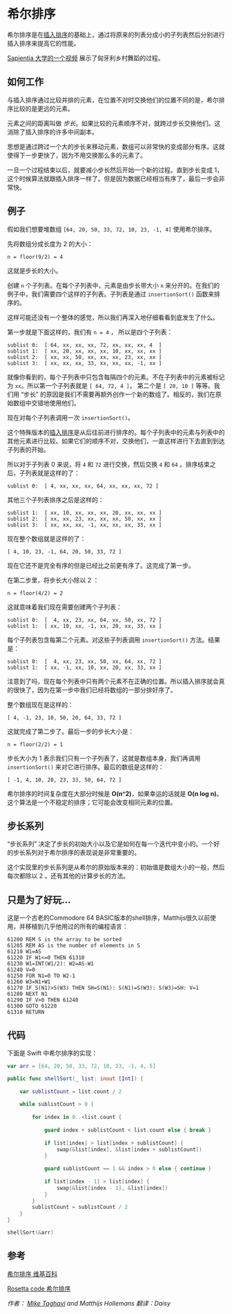 # 希尔排序

希尔排序是在[插入排序](../Insertion20%Sort/README-CN.markdown)的基础上，通过将原来的列表分成小的子列表然后分别进行插入排序来提高它的性能。

[Sapientia 大学的一个视频](https://www.youtube.com/watch?v=CmPA7zE8mx0) 展示了匈牙利乡村舞蹈的过程。

## 如何工作

与插入排序通过比较并排的元素，在位置不对时交换他们的位置不同的是，希尔排序比较的是更远的元素。

元素之间的距离叫做 *步长*。如果比较的元素顺序不对，就跨过步长交换他们。这消除了插入排序的许多中间副本。

思想是通过跨过一个大的步长来移动元素，数组可以非常快的变成部分有序。这就使得下一步更快了，因为不用交换那么多的元素了。

一旦一个过程结束以后，就要减小步长然后开始一个新的过程。直到步长变成 1，这个时候算法就跟插入排序一样了。但是因为数据已经相当有序了，最后一步会非常快。

## 例子

假如我们想要堆数组 `[64, 20, 50, 33, 72, 10, 23, -1, 4]` 使用希尔排序。

先将数组分成长度为 2 的大小：

    n = floor(9/2) = 4

这就是步长的大小。

创建 `n` 个子列表。在每个子列表中，元素是由步长带大小 `n` 来分开的。在我们的例子中，我们需要四个这样的子列表。子列表是通过 `insertionSort()` 函数来排序的。

这样可能还没有一个整体的感觉，所以我们再深入地仔细看看到底发生了什么。

第一步就是下面这样的，我们有 `n = 4` ， 所以是四个子列表：

	sublist 0:  [ 64, xx, xx, xx, 72, xx, xx, xx, 4  ]
	sublist 1:  [ xx, 20, xx, xx, xx, 10, xx, xx, xx ]
	sublist 2:  [ xx, xx, 50, xx, xx, xx, 23, xx, xx ]
	sublist 3:  [ xx, xx, xx, 33, xx, xx, xx, -1, xx ]

就像你看到的，每个子列表中只包含每隔四个的元素。不在子列表中的元素被标记为 `xx`。所以第一个子列表就是 `[ 64, 72, 4 ]`， 第二个是 `[ 20, 10 ]` 等等。我们用 “步长” 的原因是我们不需要再额外创作一个新的数组了。相反的，我们在原始数组中交错地使用他们。

现在对每个子列表调用一次 `insertionSort()`。

这个特殊版本的[插入排序](../Insertion20%Sort/README-CN.markdown)是从后往前进行排序的。每个子列表中的元素与列表中的其他元素进行比较。如果它们的顺序不对，交换他们，一直这样进行下去直到到达子列表的开始。

所以对于子列表 0 来说，将 `4` 和 `72` 进行交换，然后交换 `4` 和 `64` 。排序结束之后，子列表就是这样的了：

    sublist 0:  [ 4, xx, xx, xx, 64, xx, xx, xx, 72 ]

其他三个子列表排序之后是这样的：

	sublist 1:  [ xx, 10, xx, xx, xx, 20, xx, xx, xx ]
	sublist 2:  [ xx, xx, 23, xx, xx, xx, 50, xx, xx ]
	sublist 3:  [ xx, xx, xx, -1, xx, xx, xx, 33, xx ]
    
现在整个数组就是这样的了：

	[ 4, 10, 23, -1, 64, 20, 50, 33, 72 ]

现在它还不是完全有序的但是已经比之前更有序了。这完成了第一步。

在第二步里，将步长大小除以 2 ：

	n = floor(4/2) = 2

这就意味着我们现在需要创建两个子列表：

	sublist 0:  [  4, xx, 23, xx, 64, xx, 50, xx, 72 ]
	sublist 1:  [ xx, 10, xx, -1, xx, 20, xx, 33, xx ]

每个子列表包含每第二个元素。对这些子列表调用 `insertionSort()` 方法。结果是：

	sublist 0:  [  4, xx, 23, xx, 50, xx, 64, xx, 72 ]
	sublist 1:  [ xx, -1, xx, 10, xx, 20, xx, 33, xx ]

注意到了吗，现在每个列表中只有两个元素不在正确的位置。所以插入排序就会真的很快了，因为在第一步中我们已经将数组的一部分排好序了。

整个数组现在是这样的：

	[ 4, -1, 23, 10, 50, 20, 64, 33, 72 ]

这就完成了第二步了。最后一步的步长大小是：

	n = floor(2/2) = 1

步长大小为 1 表示我们只有一个子列表了，这就是数组本身，我们再调用 `insertionSort()` 来对它进行排序。最后的数组是这样的：

	[ -1, 4, 10, 20, 23, 33, 50, 64, 72 ]

希尔排序的时间复杂度在大部分时候是 **O(n^2)**，如果幸运的话就是 **O(n log n)**。这个算法是一个不稳定的排序；它可能会改变相同元素的位置。
  
## 步长系列

“步长系列” 决定了步长的初始大小以及它是如何在每一个迭代中变小的。一个好的步长系列对于希尔排序的表现说是非常重要的。

这个实现里的步长系列是从希尔的原始版本来的：初始值是数组大小的一般，然后每次都除以 2 。还有其他的计算步长的方法。

## 只是为了好玩...

这是一个古老的Commodore 64 BASIC版本的shell排序，Matthijs很久以前使用，并移植到几乎他用过的所有的编程语言：

	61200 REM S is the array to be sorted
	61205 REM AS is the number of elements in S
	61210 W1=AS
	61220 IF W1<=0 THEN 61310
	61230 W1=INT(W1/2): W2=AS-W1
	61240 V=0
	61250 FOR N1=0 TO W2-1
	61260 W3=N1+W1
	61270 IF S(N1)>S(W3) THEN SH=S(N1): S(N1)=S(W3): S(W3)=SH: V=1
	61280 NEXT N1
	61290 IF V>0 THEN 61240
	61300 GOTO 61220
	61310 RETURN

## 代码

下面是 Swift 中希尔排序的实现：

``` Swift
var arr = [64, 20, 50, 33, 72, 10, 23, -1, 4, 5]

public func shellSort(_ list: inout [Int]) {
    
    var sublistCount = list.count / 2
   
    while sublistCount > 0 {
        
        for index in 0..<list.count {
           
            guard index + sublistCount < list.count else { break }
            
            if list[index] > list[index + sublistCount] {
                swap(&list[index], &list[index + sublistCount])
            }
            
            guard sublistCount == 1 && index > 0 else { continue }
            
            if list[index - 1] > list[index] {
                swap(&list[index - 1], &list[index])
            }
        }
        sublistCount = sublistCount / 2
    }
}

shellSort(&arr)
```


## 参考

[希尔排序 维基百科](https://en.wikipedia.org/wiki/Shellsort)

[Rosetta code 希尔排序](http://rosettacode.org/wiki/Sorting_algorithms/Shell_sort)

*作者： [Mike Taghavi](https://github.com/mitghi) and Matthijs Hollemans 翻译：Daisy*


